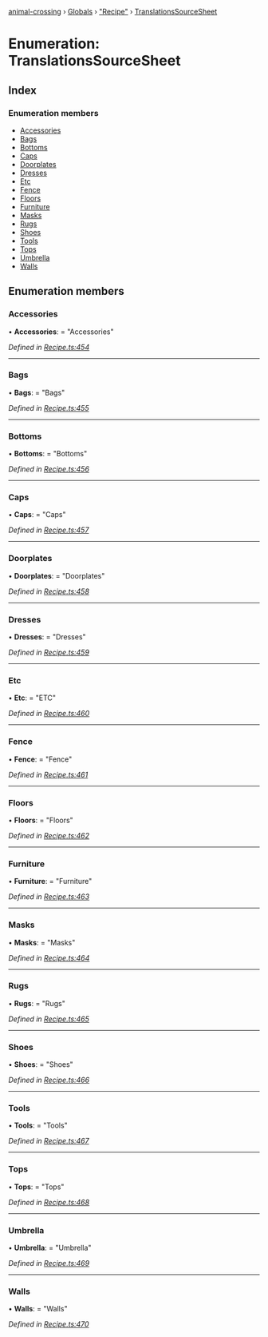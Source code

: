 [animal-crossing](../README.md) › [Globals](../globals.md) › ["Recipe"](../modules/_recipe_.md) › [TranslationsSourceSheet](_recipe_.translationssourcesheet.md)

# Enumeration: TranslationsSourceSheet

## Index

### Enumeration members

* [Accessories](_recipe_.translationssourcesheet.md#accessories)
* [Bags](_recipe_.translationssourcesheet.md#bags)
* [Bottoms](_recipe_.translationssourcesheet.md#bottoms)
* [Caps](_recipe_.translationssourcesheet.md#caps)
* [Doorplates](_recipe_.translationssourcesheet.md#doorplates)
* [Dresses](_recipe_.translationssourcesheet.md#dresses)
* [Etc](_recipe_.translationssourcesheet.md#etc)
* [Fence](_recipe_.translationssourcesheet.md#fence)
* [Floors](_recipe_.translationssourcesheet.md#floors)
* [Furniture](_recipe_.translationssourcesheet.md#furniture)
* [Masks](_recipe_.translationssourcesheet.md#masks)
* [Rugs](_recipe_.translationssourcesheet.md#rugs)
* [Shoes](_recipe_.translationssourcesheet.md#shoes)
* [Tools](_recipe_.translationssourcesheet.md#tools)
* [Tops](_recipe_.translationssourcesheet.md#tops)
* [Umbrella](_recipe_.translationssourcesheet.md#umbrella)
* [Walls](_recipe_.translationssourcesheet.md#walls)

## Enumeration members

###  Accessories

• **Accessories**: = "Accessories"

*Defined in [Recipe.ts:454](https://github.com/Norviah/animal-crossing/blob/ac736df/module/types/Recipe.ts#L454)*

___

###  Bags

• **Bags**: = "Bags"

*Defined in [Recipe.ts:455](https://github.com/Norviah/animal-crossing/blob/ac736df/module/types/Recipe.ts#L455)*

___

###  Bottoms

• **Bottoms**: = "Bottoms"

*Defined in [Recipe.ts:456](https://github.com/Norviah/animal-crossing/blob/ac736df/module/types/Recipe.ts#L456)*

___

###  Caps

• **Caps**: = "Caps"

*Defined in [Recipe.ts:457](https://github.com/Norviah/animal-crossing/blob/ac736df/module/types/Recipe.ts#L457)*

___

###  Doorplates

• **Doorplates**: = "Doorplates"

*Defined in [Recipe.ts:458](https://github.com/Norviah/animal-crossing/blob/ac736df/module/types/Recipe.ts#L458)*

___

###  Dresses

• **Dresses**: = "Dresses"

*Defined in [Recipe.ts:459](https://github.com/Norviah/animal-crossing/blob/ac736df/module/types/Recipe.ts#L459)*

___

###  Etc

• **Etc**: = "ETC"

*Defined in [Recipe.ts:460](https://github.com/Norviah/animal-crossing/blob/ac736df/module/types/Recipe.ts#L460)*

___

###  Fence

• **Fence**: = "Fence"

*Defined in [Recipe.ts:461](https://github.com/Norviah/animal-crossing/blob/ac736df/module/types/Recipe.ts#L461)*

___

###  Floors

• **Floors**: = "Floors"

*Defined in [Recipe.ts:462](https://github.com/Norviah/animal-crossing/blob/ac736df/module/types/Recipe.ts#L462)*

___

###  Furniture

• **Furniture**: = "Furniture"

*Defined in [Recipe.ts:463](https://github.com/Norviah/animal-crossing/blob/ac736df/module/types/Recipe.ts#L463)*

___

###  Masks

• **Masks**: = "Masks"

*Defined in [Recipe.ts:464](https://github.com/Norviah/animal-crossing/blob/ac736df/module/types/Recipe.ts#L464)*

___

###  Rugs

• **Rugs**: = "Rugs"

*Defined in [Recipe.ts:465](https://github.com/Norviah/animal-crossing/blob/ac736df/module/types/Recipe.ts#L465)*

___

###  Shoes

• **Shoes**: = "Shoes"

*Defined in [Recipe.ts:466](https://github.com/Norviah/animal-crossing/blob/ac736df/module/types/Recipe.ts#L466)*

___

###  Tools

• **Tools**: = "Tools"

*Defined in [Recipe.ts:467](https://github.com/Norviah/animal-crossing/blob/ac736df/module/types/Recipe.ts#L467)*

___

###  Tops

• **Tops**: = "Tops"

*Defined in [Recipe.ts:468](https://github.com/Norviah/animal-crossing/blob/ac736df/module/types/Recipe.ts#L468)*

___

###  Umbrella

• **Umbrella**: = "Umbrella"

*Defined in [Recipe.ts:469](https://github.com/Norviah/animal-crossing/blob/ac736df/module/types/Recipe.ts#L469)*

___

###  Walls

• **Walls**: = "Walls"

*Defined in [Recipe.ts:470](https://github.com/Norviah/animal-crossing/blob/ac736df/module/types/Recipe.ts#L470)*
